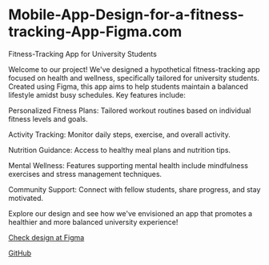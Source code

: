 # Mobile-App-Design-for-a-fitness-tracking-App-Figma.com

Fitness-Tracking App for University Students

Welcome to our project! We've designed a hypothetical fitness-tracking app focused on health and wellness, specifically tailored for university students. Created using Figma, this app aims to help students maintain a balanced lifestyle amidst busy schedules. Key features include:

Personalized Fitness Plans: Tailored workout routines based on individual fitness levels and goals.

Activity Tracking: Monitor daily steps, exercise, and overall activity.

Nutrition Guidance: Access to healthy meal plans and nutrition tips.

Mental Wellness: Features supporting mental health include mindfulness exercises and stress management techniques.

Community Support: Connect with fellow students, share progress, and stay motivated.

Explore our design and see how we've envisioned an app that promotes a healthier and more balanced university experience!

<a href="https://www.figma.com/file/PZ6rdtEYaUNTnvlli1XeTk/Main?type=design&node-id=0%3A1&mode=dev&t=0HlbbbwEMP2NUc6R-1">Check design at Figma</a>

<a href="https://github.com/Naduni366/Mobile-App-Design-for-a-fitness-tracking-App-Figma.com.git">GitHub</a>

